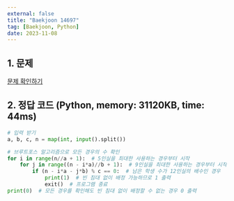 ```yaml
---
external: false
title: "Baekjoon 14697"
tag: [Baekjoon, Python]
date: 2023-11-08
---
```


## 1. 문제

[문제 확인하기](https://www.acmicpc.net/problem/14697)

## 2. 정답 코드 (Python, memory: 31120KB, time: 44ms)

```python
# 입력 받기
a, b, c, n = map(int, input().split())

# 브루트포스 알고리즘으로 모든 경우의 수 확인
for i in range(n//a + 1):  # 5인실을 최대한 사용하는 경우부터 시작
    for j in range((n - i*a)//b + 1):  # 9인실을 최대한 사용하는 경우부터 시작
        if (n - i*a - j*b) % c == 0:  # 남은 학생 수가 12인실의 배수인 경우
            print(1)  # 빈 침대 없이 배정 가능하므로 1 출력
            exit()  # 프로그램 종료
print(0)  # 모든 경우를 확인해도 빈 침대 없이 배정할 수 없는 경우 0 출력
```
